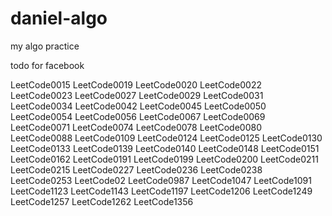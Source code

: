 # daniel-algo
my algo practice

todo for facebook

LeetCode0015
LeetCode0019
LeetCode0020
LeetCode0022
LeetCode0023
LeetCode0027
LeetCode0029
LeetCode0031
LeetCode0034
LeetCode0042
LeetCode0045
LeetCode0050
LeetCode0054
LeetCode0056
LeetCode0067
LeetCode0069
LeetCode0071
LeetCode0074
LeetCode0078
LeetCode0080
LeetCode0088
LeetCode0109
LeetCode0124
LeetCode0125
LeetCode0130
LeetCode0133
LeetCode0139
LeetCode0140
LeetCode0148
LeetCode0151
LeetCode0162
LeetCode0191
LeetCode0199
LeetCode0200
LeetCode0211
LeetCode0215
LeetCode0227
LeetCode0236
LeetCode0238
LeetCode0253
LeetCode02
LeetCode0987
LeetCode1047
LeetCode1091
LeetCode1123
LeetCode1143
LeetCode1197
LeetCode1206
LeetCode1249
LeetCode1257
LeetCode1262
LeetCode1356
